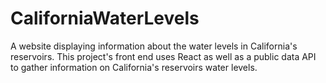 # CaliforniaWaterLevels
 A website displaying information about the water levels in California's reservoirs. This project's front end uses React as well as a public data API to gather information on California's reservoirs water levels.
